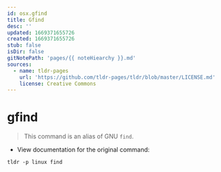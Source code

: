 ```yaml
---
id: osx.gfind
title: Gfind
desc: ''
updated: 1669371655726
created: 1669371655726
stub: false
isDir: false
gitNotePath: 'pages/{{ noteHiearchy }}.md'
sources:
  - name: tldr-pages
    url: 'https://github.com/tldr-pages/tldr/blob/master/LICENSE.md'
    license: Creative Commons
---
```

# gfind

> This command is an alias of GNU `find`.

- View documentation for the original command:

`tldr -p linux find`

